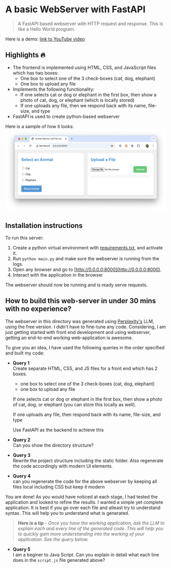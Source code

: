 # A basic WebServer with FastAPI

> A FastAPI based webserver with HTTP request and response. This is like a Hello World program.

Here is a demo: [link to YouTube video](https://youtu.be/FHEqujUNIO8?si=JoxSbbGKj4wytLBJ)

## Highlights 🔥
 - The frontend is implemented using HTML, CSS, and JavaScript files which has two boxes:
   - One box to select one of the 3 check-boxes (cat, dog, elephant)
   - One box to upload any file
 - Implements the following functionality:
   - If one selects cat or dog or elephant in the first box, then show a photo of cat, dog, or elephant (which is locally stored)
   - If one uploads any file, then we respond back with its name, file-size, and type
 - FastAPI is used to create python-based webserver

Here is a sample of how it looks:\
<img src="sample.png" alt="drawing" width="700px"/>

Installation instructions
-
To run this server:
1. Create a python virtual environment with [requirements.txt](./requirements.txt), and activate it.
2. Run `python main.py` and make sure the webserver is running from the logs.
3. Open any browser and go to [http://0.0.0.0:8000](http://0.0.0.0:8000).
4. Interact with the application in the browser

The webserver should now be running and is ready serve requests.

How to build this web-server in under 30 mins with no experience?
- 
The webserver in this directory was generated using [Perplexity's](www.perplexity.ai) LLM, using the free version. I didn't have to fine-tune any code. Considering, I am just getting started with front end development and using webserver, getting an end-to-end working web-application is awesome. 

To give you an idea, I have used the following queries in the order specified and built my code:
- **Query 1**\
Create separate HTML, CSS, and JS files for a front end which has 2 boxes.
  - one box to select one of the 3 check-boxes (cat, dog, elephant)
  - one box to upload any file
  
  If one selects cat or dog or elephant in the first box, then show a photo of cat, dog, or elephant (you can store this locally as well). 
  
  If one uploads any file, then respond back with its name, file-size, and type
  
  Use FastAPI as the backend to achieve this

- **Query 2**\
Can you show the directory structure?

- **Query 3**\
Rewrite the project structure including the static folder. Also regenerate the code accordingly with modern UI elements.

- **Query 4**\
can you regenerate the code for the above webserver by keeping all files local including CSS but keep it modern

You are done! As you would have noticed at each stage, I had tested the application and looked to refine the results. I wanted a simple yet complete application.  It is best if you go over each file and atleast try to understand syntax. This will help you to understand what is generated. 

>**Here is a tip** - *Once you have the working application, ask the LLM to explain each and every line of the generated code. This will help you to quickly gain more understanding into the working of your application. See the query below.*

- **Query 5**\
I am a beginer to Java Script. Can you explain in detail what each line does in the `script.js` file generated above?

